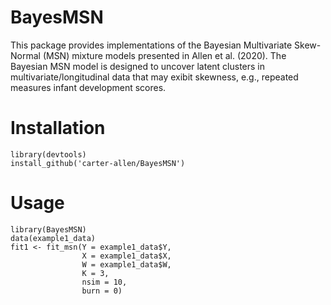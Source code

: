 BayesMSN
===

This package provides implementations of the Bayesian Multivariate Skew-Normal (MSN) mixture models presented in Allen et al. (2020). The Bayesian MSN model is designed to uncover latent clusters in multivariate/longitudinal data that may exibit skewness, e.g., repeated measures infant development scores. 

Installation
===
```
library(devtools)
install_github('carter-allen/BayesMSN')
```

Usage
===
```
library(BayesMSN)
data(example1_data)
fit1 <- fit_msn(Y = example1_data$Y,
                X = example1_data$X,
                W = example1_data$W,
                K = 3,
                nsim = 10,
                burn = 0)
```